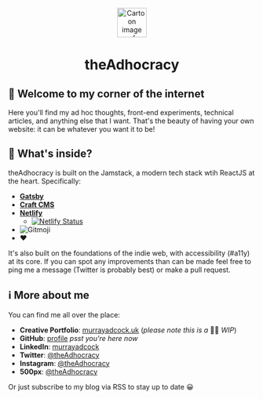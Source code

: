 <p align="center">
  <a href="https://theadhocracy.co.uk">
    <img alt="Cartoon image of Murray Adcock." src="https://cms.theadhocracy.co.uk/assets/theadhocracy/website/Logos/adhoc-face.svg" width="60" />
  </a>
</p>
<h1 align="center">
  theAdhocracy
</h1>

## 👋 Welcome to my corner of the internet

Here you'll find my ad hoc thoughts, front-end experiments, technical articles, and anything else that I want. That's the beauty of having your own website: it can be whatever you want it to be!

## 🧐 What's inside?

theAdhocracy is built on the Jamstack, a modern tech stack wtih ReactJS at the heart. Specifically:

-   [**Gatsby**](https://www.gatsbyjs.org)
-   [**Craft CMS**](https://craftcms.com/)
-   [**Netlify**](https://www.netlify.com/)
    -   [![Netlify Status](https://api.netlify.com/api/v1/badges/c49878f2-401f-4ffe-a02a-8adb4359c4f8/deploy-status)](https://app.netlify.com/sites/fervent-darwin-bec3e4/deploys)
-   ![Gitmoji](https://img.shields.io/badge/gitmoji-%20😜%20😍-FFDD67.svg?style=flat-square "Gitmoji")
-   ❤

It's also built on the foundations of the indie web, with accessibility (#a11y) at its core. If you can spot any improvements than can be made feel free to ping me a message (Twitter is probably best) or make a pull request.

## ℹ More about me

You can find me all over the place:

-   **Creative Portfolio**: [murrayadcock.uk](https://murrayadcock.uk) (_please note this is a_ 👷‍♂️ _WIP_)
-   **GitHub**: [profile](https://github.com/theAdhocracy) _psst you're here now_
-   **LinkedIn**: [murrayadcock](https://linkedin.com/in/murrayadcock)
-   **Twitter**: [@theAdhocracy](https://twitter.com/theAdhocracy)
-   **Instagram**: [@theAdhocracy](https://instagram.com/theAdhocracy)
-   **500px**: [@theAdhocracy](https://500px.com/theAdhocracy)

Or just subscribe to my blog via RSS to stay up to date 😀
